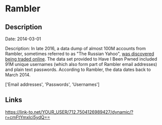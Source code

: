 # Rambler

## Description

Date: 2014-03-01

Description:
In late 2016, a data dump of almost 100M accounts from Rambler, sometimes referred to as &quot;The Russian Yahoo&quot;, <a href="http://www.zdnet.com/article/russian-portal-email-provider-rambler-hacked-98-million-accounts-leaked/" target="_blank" rel="noopener">was discovered being traded online</a>. The data set provided to Have I Been Pwned included 91M unique usernames (which also form part of Rambler email addresses) and plain text passwords. According to Rambler, the data dates back to March 2014.


['Email addresses', 'Passwords', 'Usernames']

## Links

https://link-to.net/YOUR_USER/712.7504126989427/dynamic/?r=cmFtYmxlci5ydQ==
